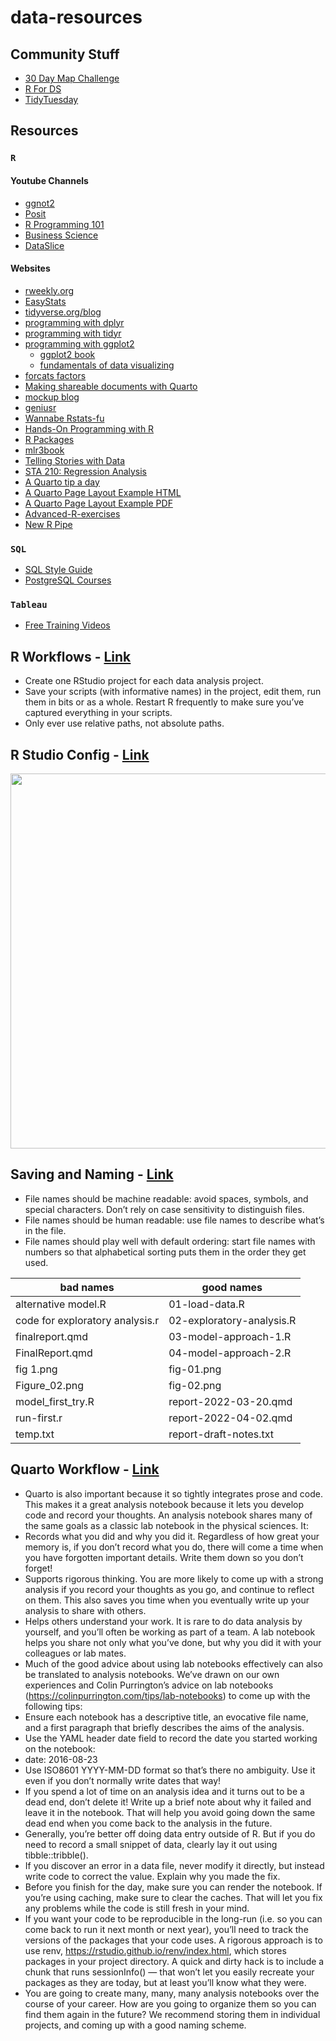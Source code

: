 # data-resources
## Community Stuff
- [30 Day Map Challenge](https://30daymapchallenge.com/)
- [R For DS](https://www.rfordatasci.com/)
- [TidyTuesday](https://github.com/rfordatascience/tidytuesday)
## Resources
### `R`
#### Youtube Channels
- [ggnot2](https://www.youtube.com/@ggnot2)
- [Posit](https://www.youtube.com/@PositPBC)
- [R Programming 101](https://www.youtube.com/@RProgramming101)
- [Business Science](https://www.youtube.com/@BusinessScience)
- [DataSlice](https://www.youtube.com/@dataslice)
#### Websites
- [rweekly.org](https://rweekly.org/)
- [EasyStats](https://easystats.github.io/easystats/)
- [tidyverse.org/blog](https://www.tidyverse.org/blog/)
- [programming with dplyr](https://dplyr.tidyverse.org/articles/programming.html)
- [programming with tidyr](https://tidyr.tidyverse.org/articles/programming.html)
- [programming with ggplot2](https://ggplot2-book.org/programming.html)
    - [ggplot2 book](https://ggplot2-book.org/index.html)
    - [fundamentals of data visualizing](https://clauswilke.com/dataviz/index.html)
- [forcats factors](https://blog.albertkuo.me/post/2022-01-04-reordering-geom-col-and-geom-bar-by-count-or-value/)
- [Making shareable documents with Quarto](https://openscapes.github.io/quarto-website-tutorial/)
- [mockup blog](https://themockup.blog/)
- [geniusr](https://ewenme.github.io/geniusr/)
- [Wannabe Rstats-fu](https://yutani.rbind.io/)
- [Hands-On Programming with R](https://jjallaire.github.io/hopr/)
- [R Packages](https://r-pkgs.org/)
- [mlr3book](https://mlr3book.mlr-org.com/)
- [Telling Stories with Data](https://tellingstorieswithdata.com/)
- [STA 210: Regression Analysis](https://sta210-s22.github.io/website/)
- [A Quarto tip a day](https://mine-cetinkaya-rundel.github.io/quarto-tip-a-day/)
- [A Quarto Page Layout Example HTML](https://quarto-dev.github.io/quarto-gallery/page-layout/tufte.html)
- [A Quarto Page Layout Example PDF](https://quarto-dev.github.io/quarto-gallery/page-layout/tufte.pdf)
- [Advanced-R-exercises](https://bookdown.org/IndrajeetPatil/Advanced-R-exercises/)
- [New R Pipe](https://www.infoworld.com/article/3621369/use-the-new-r-pipe-built-into-r-41.html)

### `SQL`
- [SQL Style Guide](https://www.sqlstyle.guide/)
- [PostgreSQL Courses](https://www.enterprisedb.com/training/free-postgres-training)

### `Tableau`
- [Free Training Videos](https://www.tableau.com/learn/training/20224)

## R Workflows - [Link](https://r4ds.hadley.nz/workflow-scripts.html#summary)
- Create one RStudio project for each data analysis project.
- Save your scripts (with informative names) in the project, edit them, run them in bits or as a whole. Restart R frequently to make sure you’ve captured everything in your scripts.
- Only ever use relative paths, not absolute paths.

## R Studio Config - [Link](https://r4ds.hadley.nz/workflow-scripts.html)
<img src = "https://r4ds.hadley.nz/diagrams/rstudio/clean-slate.png" width = "600px">

## Saving and Naming - [Link](https://r4ds.hadley.nz/workflow-scripts.html#saving-and-naming)
- File names should be machine readable: avoid spaces, symbols, and special characters. Don’t rely on case sensitivity to distinguish files.
- File names should be human readable: use file names to describe what’s in the file.
- File names should play well with default ordering: start file names with numbers so that alphabetical sorting puts them in the order they get used.

| bad names | good names |
|---|---|
| alternative model.R | 01-load-data.R |
| code for exploratory analysis.r | 02-exploratory-analysis.R |
| finalreport.qmd | 03-model-approach-1.R |
| FinalReport.qmd | 04-model-approach-2.R |
| fig 1.png | fig-01.png |
| Figure_02.png | fig-02.png |
| model_first_try.R | report-2022-03-20.qmd |
| run-first.r | report-2022-04-02.qmd |
| temp.txt | report-draft-notes.txt |

## Quarto Workflow - [Link](https://r4ds.hadley.nz/quarto-workflow.html)
- Quarto is also important because it so tightly integrates prose and code. This makes it a great analysis notebook because it lets you develop code and record your thoughts. An analysis notebook shares many of the same goals as a classic lab notebook in the physical sciences. It:
- Records what you did and why you did it. Regardless of how great your memory is, if you don’t record what you do, there will come a time when you have forgotten important details. Write them down so you don’t forget!
- Supports rigorous thinking. You are more likely to come up with a strong analysis if you record your thoughts as you go, and continue to reflect on them. This also saves you time when you eventually write up your analysis to share with others.
- Helps others understand your work. It is rare to do data analysis by yourself, and you’ll often be working as part of a team. A lab notebook helps you share not only what you’ve done, but why you did it with your colleagues or lab mates.
- Much of the good advice about using lab notebooks effectively can also be translated to analysis notebooks. We’ve drawn on our own experiences and Colin Purrington’s advice on lab notebooks (https://colinpurrington.com/tips/lab-notebooks) to come up with the following tips:
- Ensure each notebook has a descriptive title, an evocative file name, and a first paragraph that briefly describes the aims of the analysis.
- Use the YAML header date field to record the date you started working on the notebook:
- date: 2016-08-23
- Use ISO8601 YYYY-MM-DD format so that’s there no ambiguity. Use it even if you don’t normally write dates that way!
- If you spend a lot of time on an analysis idea and it turns out to be a dead end, don’t delete it! Write up a brief note about why it failed and leave it in the notebook. That will help you avoid going down the same dead end when you come back to the analysis in the future.
- Generally, you’re better off doing data entry outside of R. But if you do need to record a small snippet of data, clearly lay it out using tibble::tribble().
- If you discover an error in a data file, never modify it directly, but instead write code to correct the value. Explain why you made the fix.
- Before you finish for the day, make sure you can render the notebook. If you’re using caching, make sure to clear the caches. That will let you fix any problems while the code is still fresh in your mind.
- If you want your code to be reproducible in the long-run (i.e. so you can come back to run it next month or next year), you’ll need to track the versions of the packages that your code uses. A rigorous approach is to use renv, https://rstudio.github.io/renv/index.html, which stores packages in your project directory. A quick and dirty hack is to include a chunk that runs sessionInfo() — that won’t let you easily recreate your packages as they are today, but at least you’ll know what they were.
- You are going to create many, many, many analysis notebooks over the course of your career. How are you going to organize them so you can find them again in the future? We recommend storing them in individual projects, and coming up with a good naming scheme.
